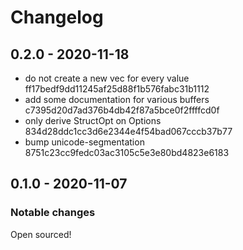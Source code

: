 # Changelog

## 0.2.0 - 2020-11-18

- do not create a new vec for every value ff17bedf9dd11245af25d88f1b576fabc31b1112
- add some documentation for various buffers c7395d20d7ad376b4db42f87a5bce0f2ffffcd0f
- only derive StructOpt on Options 834d28ddc1cc3d6e2344e4f54bad067cccb37b77
- bump unicode-segmentation 8751c23cc9fedc03ac3105c5e3e80bd4823e6183

## 0.1.0 - 2020-11-07

### Notable changes

Open sourced!

